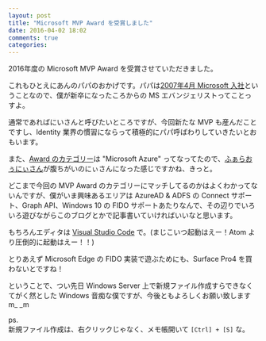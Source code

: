 ```yaml
---
layout: post
title: "Microsoft MVP Award を受賞しました"
date: 2016-04-02 18:02
comments: true
categories:
---
```


2016年度の Microsoft MVP Award を受賞させていただきました。

これもひとえにあんのパパのおかげです。パパは[2007年4月 Microsoft 入社](https://blogs.technet.microsoft.com/junichia/2016/04/01/%E5%98%98%E3%81%AE%E3%82%88%E3%81%86%E3%81%AA%E6%9C%AA%E6%9D%A5%E3%81%AE%E5%A7%8B%E3%81%BE%E3%82%8A%E3%81%A7%E3%81%99%EF%BC%81/)ということなので、僕が新卒になったころからの MS エバンジェリストってことっすよ。

通常であればにいさんと呼びたいところですが、今回新たな MVP も産んだことですし、Identity 業界の慣習にならって積極的にパパ呼ばわりしていきたいとおもいます。

また、[Award のカテゴリー](https://mvp.microsoft.com/ja-jp/pages/mvp-award-update)は "Microsoft Azure" ってなってたので、[ふぁらおぅにぃさん](http://idmlab.eidentity.jp)が腹ちがいのにぃさんになった感じですかね、きっと。

どこまで今回の MVP Award のカテゴリーにマッチしてるのかはよくわかってないんですが、僕がいま興味あるエリアは AzureAD & ADFS の Connect サポート、Graph API、Windows 10 の FIDO サポートあたりなんで、その辺りでいろいろ遊びながらこのブログとかで記事書いていければいいなと思います。

もちろんエディタは [Visual Studio Code](https://code.visualstudio.com/) で。(まじこいつ起動はえー！Atom より圧倒的に起動はえー！！)

とりあえず Microsoft Edge の FIDO 実装で遊ぶためにも、Surface Pro4 を買わないとですね！

ということで、つい先日 Windows Server 上で新規ファイル作成すらできなくてがく然とした Windows 音痴な僕ですが、今後ともよろしくお願い致しますm_ _m


ps.<br>
新規ファイル作成は、右クリックじゃなく、メモ帳開いて <code>[Ctrl] + [S]</code> な。